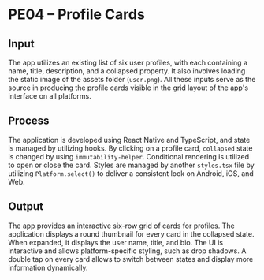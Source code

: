 # PE04 – Profile Cards

## Input
The app utilizes an existing list of six user profiles, with each containing a name, title, description, and a collapsed property. It also involves loading the static image of the assets folder (`user.png`). All these inputs serve as the source in producing the profile cards visible in the grid layout of the app's interface on all platforms.

## Process
The application is developed using React Native and TypeScript, and state is managed by utilizing hooks. By clicking on a profile card, `collapsed` state is changed by using `immutability-helper`. Conditional rendering is utilized to open or close the card. Styles are managed by another `styles.tsx` file by utilizing `Platform.select()` to deliver a consistent look on Android, iOS, and Web.

## Output
The app provides an interactive six-row grid of cards for profiles. The application displays a round thumbnail for every card in the collapsed state. When expanded, it displays the user name, title, and bio. The UI is interactive and allows platform-specific styling, such as drop shadows. A double tap on every card allows to switch between states and display more information dynamically.